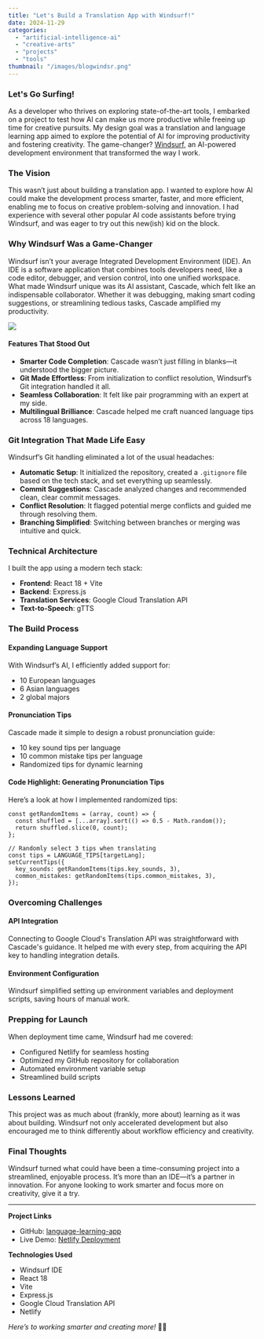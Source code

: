 ```yaml
---
title: "Let's Build a Translation App with Windsurf!"
date: 2024-11-29
categories: 
  - "artificial-intelligence-ai"
  - "creative-arts"
  - "projects"
  - "tools"
thumbnail: "/images/blogwindsr.png"
---
```


### Let's Go Surfing!

As a developer who thrives on exploring state-of-the-art tools, I embarked on a project to test how AI can make us more productive while freeing up time for creative pursuits. My design goal was a translation and language learning app aimed to explore the potential of AI for improving productivity and fostering creativity. The game-changer? [Windsurf](https://codeium.com/windsurf), an AI-powered development environment that transformed the way I work.

### The Vision

This wasn’t just about building a translation app. I wanted to explore how AI could make the development process smarter, faster, and more efficient, enabling me to focus on creative problem-solving and innovation. I had experience with several other popular AI code assistants before trying Windsurf, and was eager to try out this new(ish) kid on the block.

### Why Windsurf Was a Game-Changer

Windsurf isn’t your average Integrated Development Environment (IDE). An IDE is a software application that combines tools developers need, like a code editor, debugger, and version control, into one unified workspace. What made Windsurf unique was its AI assistant, Cascade, which felt like an indispensable collaborator. Whether it was debugging, making smart coding suggestions, or streamlining tedious tasks, Cascade amplified my productivity.

[![](images/Screenshot-2024-11-29-133031.png)](https://learnandtranslate.netlify.app)

#### Features That Stood Out

- **Smarter Code Completion**: Cascade wasn’t just filling in blanks—it understood the bigger picture.
- **Git Made Effortless**: From initialization to conflict resolution, Windsurf’s Git integration handled it all.
- **Seamless Collaboration**: It felt like pair programming with an expert at my side.
- **Multilingual Brilliance**: Cascade helped me craft nuanced language tips across 18 languages.

### Git Integration That Made Life Easy

Windsurf’s Git handling eliminated a lot of the usual headaches:

- **Automatic Setup**: It initialized the repository, created a `.gitignore` file based on the tech stack, and set everything up seamlessly.
- **Commit Suggestions**: Cascade analyzed changes and recommended clean, clear commit messages.
- **Conflict Resolution**: It flagged potential merge conflicts and guided me through resolving them.
- **Branching Simplified**: Switching between branches or merging was intuitive and quick.

### Technical Architecture

I built the app using a modern tech stack:

- **Frontend**: React 18 + Vite
- **Backend**: Express.js
- **Translation Services**: Google Cloud Translation API
- **Text-to-Speech**: gTTS

### The Build Process

#### Expanding Language Support

With Windsurf’s AI, I efficiently added support for:

- 10 European languages
- 6 Asian languages
- 2 global majors

#### Pronunciation Tips

Cascade made it simple to design a robust pronunciation guide:

- 10 key sound tips per language
- 10 common mistake tips per language
- Randomized tips for dynamic learning

#### Code Highlight: Generating Pronunciation Tips

Here’s a look at how I implemented randomized tips:

```
const getRandomItems = (array, count) => {
  const shuffled = [...array].sort(() => 0.5 - Math.random());
  return shuffled.slice(0, count);
};

// Randomly select 3 tips when translating
const tips = LANGUAGE_TIPS[targetLang];
setCurrentTips({
  key_sounds: getRandomItems(tips.key_sounds, 3),
  common_mistakes: getRandomItems(tips.common_mistakes, 3),
});
```

### Overcoming Challenges

#### API Integration

Connecting to Google Cloud's Translation API was straightforward with Cascade's guidance. It helped me with every step, from acquiring the API key to handling integration details.

#### Environment Configuration

Windsurf simplified setting up environment variables and deployment scripts, saving hours of manual work.

### Prepping for Launch

When deployment time came, Windsurf had me covered:

- Configured Netlify for seamless hosting
- Optimized my GitHub repository for collaboration
- Automated environment variable setup
- Streamlined build scripts

### Lessons Learned

This project was as much about (frankly, more about) learning as it was about building. Windsurf not only accelerated development but also encouraged me to think differently about workflow efficiency and creativity.

### Final Thoughts

Windsurf turned what could have been a time-consuming project into a streamlined, enjoyable process. It’s more than an IDE—it’s a partner in innovation. For anyone looking to work smarter and focus more on creativity, give it a try.

* * *

**Project Links**

- GitHub: [language-learning-app](https://github.com/quadraticgames/language-learning-app)
- Live Demo: [Netlify Deployment](https://your-netlify-url.com)

**Technologies Used**

- Windsurf IDE
- React 18
- Vite
- Express.js
- Google Cloud Translation API
- Netlify

_Here’s to working smarter and creating more!_ 🚀🌟
